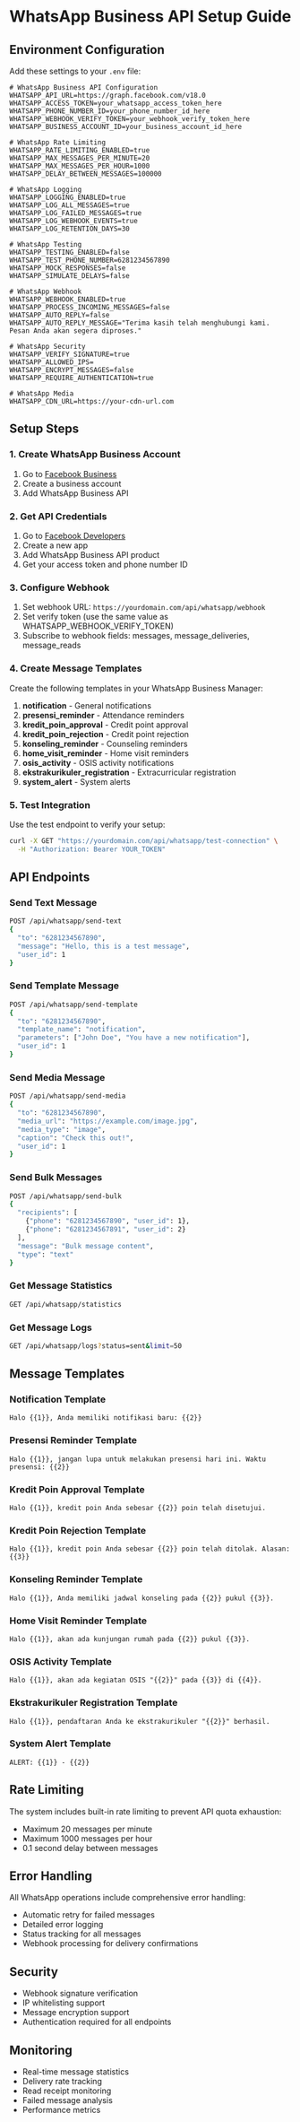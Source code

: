 # WhatsApp Business API Setup Guide

## Environment Configuration

Add these settings to your `.env` file:

```env
# WhatsApp Business API Configuration
WHATSAPP_API_URL=https://graph.facebook.com/v18.0
WHATSAPP_ACCESS_TOKEN=your_whatsapp_access_token_here
WHATSAPP_PHONE_NUMBER_ID=your_phone_number_id_here
WHATSAPP_WEBHOOK_VERIFY_TOKEN=your_webhook_verify_token_here
WHATSAPP_BUSINESS_ACCOUNT_ID=your_business_account_id_here

# WhatsApp Rate Limiting
WHATSAPP_RATE_LIMITING_ENABLED=true
WHATSAPP_MAX_MESSAGES_PER_MINUTE=20
WHATSAPP_MAX_MESSAGES_PER_HOUR=1000
WHATSAPP_DELAY_BETWEEN_MESSAGES=100000

# WhatsApp Logging
WHATSAPP_LOGGING_ENABLED=true
WHATSAPP_LOG_ALL_MESSAGES=true
WHATSAPP_LOG_FAILED_MESSAGES=true
WHATSAPP_LOG_WEBHOOK_EVENTS=true
WHATSAPP_LOG_RETENTION_DAYS=30

# WhatsApp Testing
WHATSAPP_TESTING_ENABLED=false
WHATSAPP_TEST_PHONE_NUMBER=6281234567890
WHATSAPP_MOCK_RESPONSES=false
WHATSAPP_SIMULATE_DELAYS=false

# WhatsApp Webhook
WHATSAPP_WEBHOOK_ENABLED=true
WHATSAPP_PROCESS_INCOMING_MESSAGES=false
WHATSAPP_AUTO_REPLY=false
WHATSAPP_AUTO_REPLY_MESSAGE="Terima kasih telah menghubungi kami. Pesan Anda akan segera diproses."

# WhatsApp Security
WHATSAPP_VERIFY_SIGNATURE=true
WHATSAPP_ALLOWED_IPS=
WHATSAPP_ENCRYPT_MESSAGES=false
WHATSAPP_REQUIRE_AUTHENTICATION=true

# WhatsApp Media
WHATSAPP_CDN_URL=https://your-cdn-url.com
```

## Setup Steps

### 1. Create WhatsApp Business Account
1. Go to [Facebook Business](https://business.facebook.com/)
2. Create a business account
3. Add WhatsApp Business API

### 2. Get API Credentials
1. Go to [Facebook Developers](https://developers.facebook.com/)
2. Create a new app
3. Add WhatsApp Business API product
4. Get your access token and phone number ID

### 3. Configure Webhook
1. Set webhook URL: `https://yourdomain.com/api/whatsapp/webhook`
2. Set verify token (use the same value as WHATSAPP_WEBHOOK_VERIFY_TOKEN)
3. Subscribe to webhook fields: messages, message_deliveries, message_reads

### 4. Create Message Templates
Create the following templates in your WhatsApp Business Manager:

1. **notification** - General notifications
2. **presensi_reminder** - Attendance reminders
3. **kredit_poin_approval** - Credit point approval
4. **kredit_poin_rejection** - Credit point rejection
5. **konseling_reminder** - Counseling reminders
6. **home_visit_reminder** - Home visit reminders
7. **osis_activity** - OSIS activity notifications
8. **ekstrakurikuler_registration** - Extracurricular registration
9. **system_alert** - System alerts

### 5. Test Integration
Use the test endpoint to verify your setup:
```bash
curl -X GET "https://yourdomain.com/api/whatsapp/test-connection" \
  -H "Authorization: Bearer YOUR_TOKEN"
```

## API Endpoints

### Send Text Message
```bash
POST /api/whatsapp/send-text
{
  "to": "6281234567890",
  "message": "Hello, this is a test message",
  "user_id": 1
}
```

### Send Template Message
```bash
POST /api/whatsapp/send-template
{
  "to": "6281234567890",
  "template_name": "notification",
  "parameters": ["John Doe", "You have a new notification"],
  "user_id": 1
}
```

### Send Media Message
```bash
POST /api/whatsapp/send-media
{
  "to": "6281234567890",
  "media_url": "https://example.com/image.jpg",
  "media_type": "image",
  "caption": "Check this out!",
  "user_id": 1
}
```

### Send Bulk Messages
```bash
POST /api/whatsapp/send-bulk
{
  "recipients": [
    {"phone": "6281234567890", "user_id": 1},
    {"phone": "6281234567891", "user_id": 2}
  ],
  "message": "Bulk message content",
  "type": "text"
}
```

### Get Message Statistics
```bash
GET /api/whatsapp/statistics
```

### Get Message Logs
```bash
GET /api/whatsapp/logs?status=sent&limit=50
```

## Message Templates

### Notification Template
```
Halo {{1}}, Anda memiliki notifikasi baru: {{2}}
```

### Presensi Reminder Template
```
Halo {{1}}, jangan lupa untuk melakukan presensi hari ini. Waktu presensi: {{2}}
```

### Kredit Poin Approval Template
```
Halo {{1}}, kredit poin Anda sebesar {{2}} poin telah disetujui.
```

### Kredit Poin Rejection Template
```
Halo {{1}}, kredit poin Anda sebesar {{2}} poin telah ditolak. Alasan: {{3}}
```

### Konseling Reminder Template
```
Halo {{1}}, Anda memiliki jadwal konseling pada {{2}} pukul {{3}}.
```

### Home Visit Reminder Template
```
Halo {{1}}, akan ada kunjungan rumah pada {{2}} pukul {{3}}.
```

### OSIS Activity Template
```
Halo {{1}}, akan ada kegiatan OSIS "{{2}}" pada {{3}} di {{4}}.
```

### Ekstrakurikuler Registration Template
```
Halo {{1}}, pendaftaran Anda ke ekstrakurikuler "{{2}}" berhasil.
```

### System Alert Template
```
ALERT: {{1}} - {{2}}
```

## Rate Limiting

The system includes built-in rate limiting to prevent API quota exhaustion:
- Maximum 20 messages per minute
- Maximum 1000 messages per hour
- 0.1 second delay between messages

## Error Handling

All WhatsApp operations include comprehensive error handling:
- Automatic retry for failed messages
- Detailed error logging
- Status tracking for all messages
- Webhook processing for delivery confirmations

## Security

- Webhook signature verification
- IP whitelisting support
- Message encryption support
- Authentication required for all endpoints

## Monitoring

- Real-time message statistics
- Delivery rate tracking
- Read receipt monitoring
- Failed message analysis
- Performance metrics
